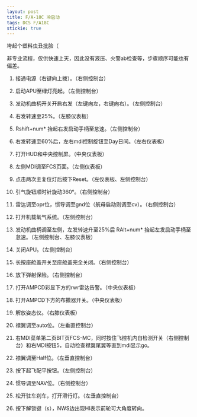 ```yaml
---
layout: post
title: F/A-18C 冷启动
tags: DCS F/A18C
stickie: true
---
```


垮起个塑料虫丑批脸（

非专业流程，仅供快速上天，因此没有液压、火警ab检查等，步骤顺序可能也有偏差。

1. 接通电源（右键向上拨）。（右侧控制台）

2. 启动APU至绿灯亮起。（左侧控制台）

3. 发动机曲柄开关开启右发（左键向左，右键向右）。（左侧控制台）

4. 右发转速至25%。（左膝仪表板）

5. Rshift+num* 抬起右发启动手柄至怠速。（左侧控制台）

6. 右发转速至60%后，左右mdi控制旋钮至Day日间。（左右仪表板）

7. 打开HUD和中央控制屏。（中央仪表板）

8. 左侧MDI调至FCS页面。（左侧仪表板）

9. 点击两次主复位灯后按下Reset。（左仪表板、左侧控制台）

10. 引气旋钮顺时针旋动360°。（右侧控制台）

11. 雷达调至opr位，惯导调至gnd位（航母启动则调至cv）。（右侧控制台）

12. 打开机载氧气系统。（左侧控制台）

13. 发动机曲柄调至左侧，左发转速升至25%后 RAlt+num* 抬起左发启动手柄至怠速。（左侧控制台、左膝仪表板）

14. 关闭APU。（左侧控制台）

15. 长按座舱盖开关至座舱盖完全关闭。（右侧控制台）

16. 放下弹射保险。（右侧控制台）

17. 打开AMPCD彩显下方的rwr雷达告警。（中央仪表板）

18. 打开AMPCD下方的布撒器开关。（中央仪表板）

19. 解放姿态仪。（右膝仪表板）

20. 襟翼调至auto位。（左垂直控制台）

21. 右MDI菜单第二页BIT页FCS-MC，同时按住飞控机内自检测开关（右侧控制台）和右MDI按钮5，自动检查襟翼尾翼等直到mdi显示go。

22. 襟翼调至Half位。（左垂直控制台）

23. 按下起飞配平按钮。（左侧控制台）

24. 惯导调至NAV位。（右侧控制台）

25. 松开驻车刹车，打开滑行灯。（左垂直控制台）

26. 按下解锁键（s），NWS边出现HI表示前轮可大角度转向。
